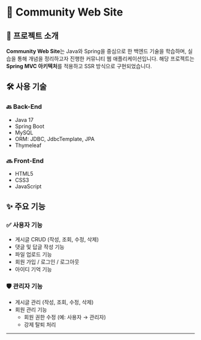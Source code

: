 # 📢 Community Web Site

## 📌 프로젝트 소개

**Community Web Site**는 Java와 Spring을 중심으로 한 백엔드 기술을 학습하며, 실습을 통해 개념을 정리하고자 진행한 커뮤니티 웹 애플리케이션입니다.
해당 프로젝트는 **Spring MVC 아키텍처**를 적용하고 SSR 방식으로 구현되었습니다.

## 🛠️ 사용 기술

### 🔙 Back-End
- Java 17
- Spring Boot
- MySQL
- ORM: JDBC, JdbcTemplate, JPA
- Thymeleaf

### 🔜 Front-End
- HTML5
- CSS3
- JavaScript

## ✨ 주요 기능

### ✅ 사용자 기능
- 게시글 CRUD (작성, 조회, 수정, 삭제)
- 댓글 및 답글 작성 기능
- 파일 업로드 기능
- 회원 가입 / 로그인 / 로그아웃
- 아이디 기억 기능

### 🛡️ 관리자 기능
- 게시글 관리 (작성, 조회, 수정, 삭제)
- 회원 관리 기능
    - 회원 권한 수정 (예: 사용자 → 관리자)
    - 강제 탈퇴 처리

---

